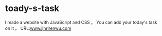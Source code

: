 # toady-s-task
I made a website with JavaScript and CSS 。 You can add your today's task on it 。
URL:www.jinrirenwu.com
